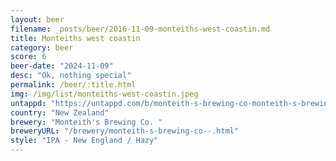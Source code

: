 ```yaml
---
layout: beer
filename: _posts/beer/2016-11-09-monteiths-west-coastin.md
title: Monteiths west coastin
category: beer
score: 6
beer-date: "2024-11-09"
desc: "Ok, nothing special"
permalink: /beer/:title.html
img: /img/list/monteiths-west-coastin.jpeg
untappd: "https://untappd.com/b/monteith-s-brewing-co-monteith-s-brewing-co-west-coastin-hazy/4825664"
country: "New Zealand"
brewery: "Monteith's Brewing Co. "
breweryURL: "/brewery/monteith-s-brewing-co--.html"
style: "IPA - New England / Hazy"
---
```

